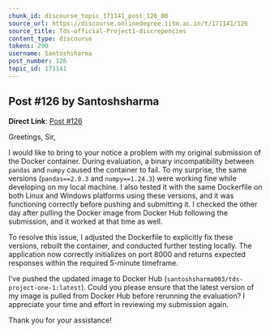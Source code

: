 ```yaml
---
chunk_id: discourse_topic_171141_post_126_00
source_url: https://discourse.onlinedegree.iitm.ac.in/t/171141/126
source_title: Tds-official-Project1-discrepencies
content_type: discourse
tokens: 290
username: Santoshsharma
post_number: 126
topic_id: 171141
---
```


## Post #126 by Santoshsharma

**Direct Link**: [Post #126](https://discourse.onlinedegree.iitm.ac.in/t/171141/126)

Greetings, Sir,

I would like to bring to your notice a problem with my original submission of the Docker container. During evaluation, a binary incompatibility between `pandas` and `numpy` caused the container to fail. To my surprise, the same versions (`pandas==2.0.3` and `numpy==1.24.3`) were working fine while developing on my local machine. I also tested it with the same Dockerfile on both Linux and Windows platforms using these versions, and it was functioning correctly before pushing and submitting it. I checked the other day after pulling the Docker image from Docker Hub following the submission, and it worked at that time as well.

To resolve this issue, I adjusted the Dockerfile to explicitly fix these versions, rebuilt the container, and conducted further testing locally. The application now correctly initializes on port 8000 and returns expected responses within the required 5-minute timeframe.

I’ve pushed the updated image to Docker Hub (`santoshsharma003/tds-project-one-1:latest`). Could you please ensure that the latest version of my image is pulled from Docker Hub before rerunning the evaluation? I appreciate your time and effort in reviewing my submission again.

Thank you for your assistance!
